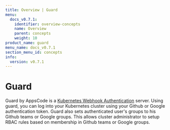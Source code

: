 ```yaml
---
title: Overview | Guard
menu:
  docs_v0.7.1:
    identifier: overview-concepts
    name: Overview
    parent: concepts
    weight: 10
product_name: guard
menu_name: docs_v0.7.1
section_menu_id: concepts
info:
  version: v0.7.1
---
```


# Guard

 Guard by AppsCode is a [Kubernetes Webhook Authentication](https://kubernetes.io/docs/admin/authentication/#webhook-token-authentication) server. Using guard, you can log into your Kubernetes cluster using your Github or Google authentication token. Guard also sets authenticated user's groups to his Github teams or Google groups. This allows cluster administrator to setup RBAC rules based on membership in Github teams or Google groups.
